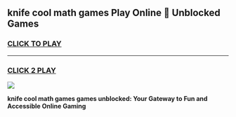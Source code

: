 
## knife cool math games Play Online 👋 Unblocked Games
<h3>
<a href="https://news.freeplayer.one?title=knife_cool_math_games&ref=17CMG">CLICK TO PLAY</a></h3>
<hr>

<h3>
<a href="https://news.freeplayer.one?title=knife_cool_math_games&ref=17CMG">CLICK 2 PLAY</a>
  
</h3>

<a href="https://news.freeplayer.one?title=knife_cool_math_games&ref=17CMG/"><img src="https://clearcache.store/games.png"></a>


**knife cool math games games unblocked: Your Gateway to Fun and Accessible Online Gaming**
